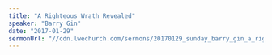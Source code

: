 ```yaml
---
title: "A Righteous Wrath Revealed"
speaker: "Barry Gin"
date: "2017-01-29"
sermonUrl: "//cdn.lwechurch.com/sermons/20170129_sunday_barry_gin_a_righteous_wrath_revealed.mp3"
---
```

